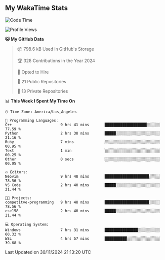 ## My WakaTime Stats
<!--START_SECTION:waka-->
![Code Time](http://img.shields.io/badge/Code%20Time-177%20hrs%207%20mins-blue)

![Profile Views](http://img.shields.io/badge/Profile%20Views-0-blue)

**🐱 My GitHub Data** 

> 📦 798.6 kB Used in GitHub's Storage 
 > 
> 🏆 328 Contributions in the Year 2024
 > 
> 💼 Opted to Hire
 > 
> 📜 21 Public Repositories 
 > 
> 🔑 13 Private Repositories 
 > 
📊 **This Week I Spent My Time On** 

```text
🕑︎ Time Zone: America/Los_Angeles

💬 Programming Languages: 
C++                      9 hrs 41 mins       ███████████████████░░░░░░   77.59 % 
Python                   2 hrs 38 mins       █████░░░░░░░░░░░░░░░░░░░░   21.16 % 
Ruby                     7 mins              ░░░░░░░░░░░░░░░░░░░░░░░░░   00.95 % 
Text                     1 min               ░░░░░░░░░░░░░░░░░░░░░░░░░   00.25 % 
Other                    0 secs              ░░░░░░░░░░░░░░░░░░░░░░░░░   00.05 % 

🔥 Editors: 
Neovim                   9 hrs 48 mins       ████████████████████░░░░░   78.56 % 
VS Code                  2 hrs 40 mins       █████░░░░░░░░░░░░░░░░░░░░   21.44 % 

🐱‍💻 Projects: 
competitve-programming   9 hrs 48 mins       ████████████████████░░░░░   78.56 % 
cse158                   2 hrs 40 mins       █████░░░░░░░░░░░░░░░░░░░░   21.44 % 

💻 Operating System: 
Windows                  7 hrs 31 mins       ███████████████░░░░░░░░░░   60.32 % 
WSL                      4 hrs 57 mins       ██████████░░░░░░░░░░░░░░░   39.68 % 
```


 Last Updated on 30/11/2024 21:13:20 UTC
<!--END_SECTION:waka-->
